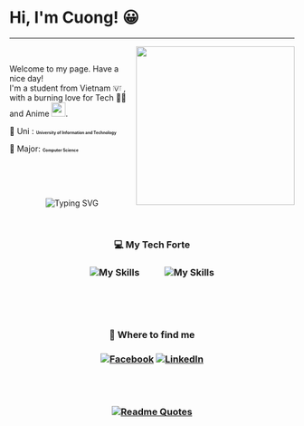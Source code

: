 <h1> Hi, I'm Cuong! 😀</h1>

---
<img align="right" width="280" src="https://camo.githubusercontent.com/e0f095b942a931f7218f2e9af6a18c791f6d7724b2e524c6509626e3fd7541b5/68747470733a2f2f63646e2e73686f706966792e636f6d2f732f66696c65732f312f303537382f333639362f313939372f742f392f6173736574732f6c6f6669626f792e6769663f763d313033343631373635323137383935383335303531363830373032323739"/>

<br>

Welcome to my page. Have a nice day! <br>
I'm a student from Vietnam <img draggable="false" role="img" class="emoji" alt="🇻🇳" src="https://s.w.org/images/core/emoji/14.0.0/svg/1f1fb-1f1f3.svg" width="15" height = "13"/> , with a burning love for Tech 🧑‍💻 and Anime <img width="25" src="https://emoji.discadia.com/emojis/406b6f0f-1840-4bdf-bfc4-c59af850f5ca.GIF"/>.

🏫 Uni : <span style="font-weight: bold;font-size:0.5em;"> University of Information and Technology </span>

🔬 Major: <span style="font-weight: bold;font-size:0.5em;">Computer Science</span>

<br> <br> <br>

<div align="center"> 

![Typing SVG](https://readme-typing-svg.demolab.com?font=Fira+Code&duration=3000&pause=1000&center=true&random=false&width=435&lines=A+baby+in+IT+world!+%F0%9F%8D%BC;Learning+to+grow+up+%F0%9F%92%AA)
</div>

<br>


<div align="center"> 


<div>
<h3> 💻 My Tech Forte  <h3>

![My Skills](https://skillicons.dev/icons?i=c,cpp,py,bash)
&emsp;  &emsp; ![My Skills](https://skillicons.dev/icons?i=github,git,neovim,vscode)

</div>

<br> <br> <br>



<h3> 📲 Where to find me  <h3>

[![Facebook](https://img.shields.io/badge/Facebook-%231877F2.svg?style=for-the-badge&logo=Facebook&logoColor=white)](https://www.facebook.com/CiCi.Weeboo)
[![LinkedIn](https://img.shields.io/badge/linkedin-%230077B5.svg?style=for-the-badge&logo=linkedin&logoColor=white)](https://www.linkedin.com/in/nguy%E1%BB%85n-ch%C3%AD-c%C6%B0%E1%BB%9Dng-4265152aa/)
<!-- [![Gmail](https://img.shields.io/badge/Gmail-D14836?style=for-the-badge&logo=gmail&logoColor=white)](https://mail.google.com/mail/u/?authuser=cc03102005@gmail.com) -->

<br> <br>

[![Readme Quotes](https://quotes-github-readme.vercel.app/api?type=horizontal&theme=dark&border=true&quote=The+only+legitimate+use+of+a+computer+is+to+play+games.&author=Eugene+Jarvis)](https://github.com/piyushsuthar/github-readme-quotes)

</div>
<!-- ![Top Langs](https://github-readme-stats.vercel.app/api/top-langs/?username=wicici0310&layout=compact) -->


